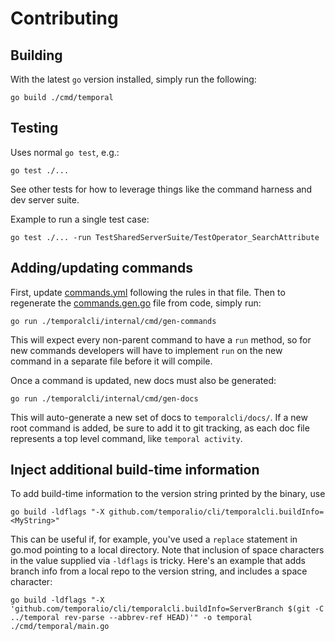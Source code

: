# Contributing

## Building

With the latest `go` version installed, simply run the following:

    go build ./cmd/temporal

## Testing

Uses normal `go test`, e.g.:

    go test ./...

See other tests for how to leverage things like the command harness and dev server suite.

Example to run a single test case:

    go test ./... -run TestSharedServerSuite/TestOperator_SearchAttribute

## Adding/updating commands

First, update [commands.yml](temporalcli/commandsgen/commands.yml) following the rules in that file. Then to regenerate the
[commands.gen.go](temporalcli/commands.gen.go) file from code, simply run:

    go run ./temporalcli/internal/cmd/gen-commands

This will expect every non-parent command to have a `run` method, so for new commands developers will have to implement
`run` on the new command in a separate file before it will compile.

Once a command is updated, new docs must also be generated:

    go run ./temporalcli/internal/cmd/gen-docs

This will auto-generate a new set of docs to `temporalcli/docs/`. If a new root command is added,
be sure to add it to git tracking, as each doc file represents a top level command, like `temporal activity`.

## Inject additional build-time information
To add build-time information to the version string printed by the binary, use

    go build -ldflags "-X github.com/temporalio/cli/temporalcli.buildInfo=<MyString>"

This can be useful if, for example, you've used a `replace` statement in go.mod pointing to a local directory.
Note that inclusion of space characters in the value supplied via `-ldflags` is tricky.
Here's an example that adds branch info from a local repo to the version string, and includes a space character:

    go build -ldflags "-X 'github.com/temporalio/cli/temporalcli.buildInfo=ServerBranch $(git -C ../temporal rev-parse --abbrev-ref HEAD)'" -o temporal ./cmd/temporal/main.go
